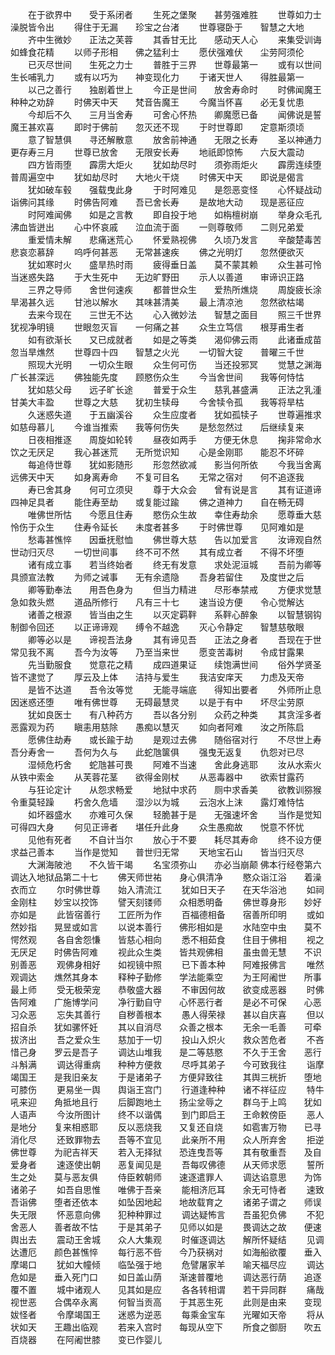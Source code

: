 <!-- { "loadSidebar": true } -->
　　在于欲界中　　受于系闭者
　　生死之堡聚　　甚劳强难胜
　　世尊如力士　　澡脱皆令出
　　得住于无漏　　珍宝之台渚
　　世尊寝卧于　　智慧之大地
　　齐中生微妙　　正法之芙蓉
　　其香甘无比　　感动天人心
　　来集受训诲　　如蜂食花精
　　以师子形相　　佛之猛利士
　　愿伏强难伏　　尘劳阿须伦
　　已灭尽世间　　生死之力士
　　普胜于三界　　世尊最第一
　　或有以世间　　生长哺乳力
　　或有以巧为　　神变现化力
　　于诸天世人　　得胜最第一
　　以己之善行　　独剧着世上
　　今正是世间　　放舍寿命时
　　时佛闻魔王　　种种之劝辞
　　时佛天中天　　梵音告魔王
　　今魔当怀喜　　必无复忧患
　　今却后不久　　三月当舍寿
　　可舍心怀热　　卿魔愿已备
　　闻佛说是誓　　魔王甚欢喜
　　即时于佛前　　忽灭还不现
　　于时世尊即　　定意斯须顷
　　意了智慧俱　　寻还解散意
　　放舍前神通　　无限之长寿
　　圣以神通力　　更存寿三月
　　世尊已放舍　　无限安长寿
　　地祇即惊怖　　六反大震动
　　四方皆雨堕　　霹雳大炬火
　　犹如劫尽时　　须弥雨炬火
　　霹雳连续堕　　普周遍空中
　　犹如劫尽时　　大地火干烧
　　时佛天中天　　即说是偈言
　　犹如破车毂　　强载曳此身
　　于时阿难见　　是怨恶变怪
　　心怀疑战动　　诣佛问其缘
　　时佛告阿难　　吾已舍长寿
　　是故地大动　　现是恶征应
　　时阿难闻佛　　如是之言教
　　即自投于地　　如栴檀树崩
　　举身众毛孔　　沸血皆迸出
　　心中怀哀戚　　泣血流于面
　　一则尊敬师　　二则兄弟爱
　　重爱情未解　　悲痛迷荒心
　　怀爱熟视佛　　久顷乃发言
　　辛酸楚毒苦　　悲哀恋慕辞
　　呜呼何甚恶　　无常甚速疾
　　佛之光明灯　　忽然便欲灭
　　犹如寒时火　　盛旱热时雨
　　疲得垂日盖　　莫不蒙其赖
　　众生甚可怜　　当迷惑失路
　　于大生死中　　无边旷野田
　　示人以善道　　审谛识正路
　　三界之导师　　舍世何速疾
　　都普世众生　　爱热所燋烧
　　周旋疲长涂　　旱渴甚久远
　　甘池以解水　　其味甚清美
　　最上清凉池　　忽然欲枯竭
　　去来今现在　　三世无不达
　　心入微妙法　　智慧之面目
　　照三千世界　　犹视净明镜
　　世眼忽灭盲　　一何痛之甚
　　众生立笃信　　根芽甫生者
　　如有欲渐长　　又已成就者
　　如是之等类　　渴仰佛云雨
　　此诸垂成苗　　忽当旱燋然
　　世尊四十四　　智慧之火光
　　一切智大锭　　普曜三千世
　　照现大光明　　一切众生眼
　　众生何可伤　　当还投邪冥
　　觉慧之渊海　　广长甚深远
　　佛独能先度　　顾愍伤众生
　　今当舍世间　　我等何恃怙
　　犹如慈父母　　远子旷长途
　　普爱于众生　　慈乳甚盛满
　　正法之乳湩　　甘美大丰盈
　　世尊之大慈　　犹初生犊母
　　今舍犊令孤　　我等将旱枯
　　久迷惑失道　　于五幽溪谷
　　众生应度者　　犹如孤犊子
　　世尊遍推求　　如慈母慕儿
　　今谁当推索　　我等何伤失
　　是愁忽然过　　后继续复来
　　日夜相推逐　　周旋如轮转
　　昼夜如两手　　方便无休息
　　掬非常命水　　饮之无厌足
　　我心甚迷荒　　无所觉识知
　　心是金刚耶　　能忍不坏碎
　　每追侍世尊　　犹如影随形
　　形忽然欲减　　影当何所依
　　今我当舍离　　远佛天中天
　　如身离寿命　　不复可目名
　　无常之宿对　　何不追逐我
　　寿已舍其身　　何可立须臾
　　尊于大众会　　曾有说是言
　　其有证道谛　　四神足具者
　　能住寿至劫　　或复能过踰
　　佛之道神力　　自在畅无碍
　　唯佛世所怙　　今愿且住寿
　　愍伤众生故　　幸住寿劫余
　　愿尊垂大慈　　怜伤于众生
　　住寿令延长　　未度者甚多
　　于时佛世尊　　见阿难如是
　　愁毒甚憔悴　　因垂抚慰恤
　　佛世尊大慈　　告以加爱言
　　汝谛观自然　　世动归灭尽
　　一切世间事　　终不可不然
　　其有成立者　　不得不坏堕
　　诸有成立事　　若当终始者
　　终无有发意　　求处泥洹城
　　吾前为卿等　　具颁宣法教
　　为师之诫事　　无有余遗隐
　　吾身若留住　　及度世之后
　　卿等勤奉法　　用吾色身为
　　但当力精进　　尽形奉禁戒
　　方便求觉慧　　急如救头燃
　　道品所修行　　凡有三十七
　　速当设方便　　令心觉解达
　　诸善之根源　　皆当由之生
　　以灭定羁靽　　系靽心醉象
　　以智慧钢钩　　制御令回还
　　以正谛谛观　　缚令不越逸
　　灭心令静定　　智慧慈敬眼
　　卿等必以是　　谛视吾法身
　　其有谛见吾　　正法之身者
　　吾现在于世　　常见我不离
　　吾今为汝等　　乃至当来世
　　愿变苦毒树　　令成甘露果
　　先当勤服食　　觉意花之精
　　成四道果证　　续饱满世间
　　俗外学贤圣　　皆不逮觉了
　　厚云及上体　　洁持与爱生
　　我洁安庠天　　力虑及天帝
　　是皆不达道　　吾令汝等觉
　　无能寻端底　　得知出要者
　　外师所止息　　因迷惑还堕
　　唯有佛世尊　　无碍最慧灵
　　以是于有中　　坏尽尘劳原
　　犹如良医士　　有八种药方
　　吾以各分别　　众药之种类
　　其贪淫多者　　恶露观为药
　　瞋恚用慈除　　愚痴以慧灭
　　如向者阿难　　汝之所陈启
　　愿佛住劫寿　　或长踰于劫
　　是观过去佛　　随俗宿对行
　　不尽世上寿　　吾分寿舍一
　　吾何为久与　　此蛇虺箧俱
　　强曳无返复　　仇怨对已尽
　　湿倾危朽舍　　蛇虺甚可畏
　　阿难不当速　　舍此身逃耶
　　汝从水索火　　从铁中索金
　　从芙蓉花茎　　欲得金刚杖
　　从恶毒器中　　欲索甘露药
　　与狂论定计　　从怨求畅爱
　　地狱中求药　　厕中求香美
　　欲教训猕猴　　令重莫轻躁
　　朽舍久危墙　　湿沙以为城
　　云泡水上沫　　露灯难恃怙
　　如坏器盛水　　亦难可久保
　　轻脆甚于是　　无强速坏舍
　　当作是觉知　　可得四大身
　　何见正谛者　　堪任升此身
　　众生愚痴故　　悦意不怀忧
　　见他有死者　　不自计当尔
　　放心于不要　　耗尽其寿命
　　终不设方便　　求益己善本
　　当作是觉知　　普世归无常
　　天地宝石山　　皆当归灭尽
　　大渊海陂池　　不久皆干竭
　　名宝须弥山　　亦必当崩颠
佛本行经卷第六
调达入地狱品第二十七
　　佛天师世祐　　身心俱清净
　　愍众诣江浴　　着澡衣而立
　　尔时佛世尊　　始入清流江
　　犹如日天子　　在天华浴池
　　如祠金刚柱　　妙宝以挍饰
　　譬天刻镂师　　众相悉明备
　　佛世尊身形　　妙好亦如是
　　此皆宿善行　　工匠所为作
　　百福德相备　　宿善所印明
　　或如然妙指　　晃昱或如言
　　以说本善行　　佛形相如是
　　水陆空中虫　　莫不愕然观
　　各自舍怨慊　　皆慈心相向
　　悉不相茹食　　住目于佛相
　　视之无厌足　　时佛告阿难
　　视此众生类　　皆共观佛相
　　虽虫兽无慧　　不识别善恶
　　观佛身相好　　如视镜中照
　　已下善本种　　阿难报佛言
　　唯然观调达　　燋然其身本
　　释种子勤修　　学法能乘空
　　为王阿阇世　　所事最上师
　　受无极荣宠　　恭敬盛大器
　　不审因何故　　欲变成恶器
　　时佛告阿难　　广施博学问
　　净行勤自守　　心怀恶行者
　　是必不可保　　心恶习众恶
　　忘失其善行　　自秽善根本
　　愚人得荣禄　　甚以自庆喜
　　但以招自杀　　犹如骡怀妊
　　其以自消尽　　众善之根本
　　无余一毛善　　可牵拔济出
　　吾之爱众生　　慈加于一切
　　投山入炽火　　救众苦危者
　　不吝惜己身　　罗云是吾子
　　调达山堆我　　是二等慈愍
　　不久于王舍　　恶行斗斛满
　　调达得重病　　种种方便救
　　尽呼其弟子　　今可致我往
　　诣摩竭国王　　是我旧亲友
　　于是诸弟子　　方便舁致往
　　其舆三桄折　　堕地可膝伤
　　更易坐一舆　　舆诣王宫门
　　行道逢种种　　诸不祥征应
　　特牛吼来迎　　角抵地且行
　　后脚跑地土　　扬尘坌辱之
　　群乌于上鸣　　犹如人语声
　　今汝所图计　　终不以谐偶
　　到门即启王　　王命敕傍臣
　　恶人是地分　　复来相惑耶
　　反以恶烧我　　又复还自烧
　　如雹害万物　　已寻消化尽
　　还致罪物去　　吾等不宜见
　　此亲所不用　　众人所弃舍
　　拒逆佛世尊　　为祀吉祥天
　　若入无择狱　　恐连曳吾等
　　其有敬重吾　　及自爱身者
　　速逐使出朝　　恶复闻见是
　　吾每叹佛德　　从天师求愿
　　誓所生之处　　莫与恶友俱
　　侍臣敕朝师　　速逐遣罪人
　　调达谄意思　　为饰诸弟子
　　如吾自思惟　　唯佛于吾亲
　　能相济厄耳　　余无可恃者
　　速致吾诣佛　　堕者还依本
　　如坠因地起　　地故载育之
　　诸弟子谓之　　师误失无限
　　怀恶意向佛　　犯种种罪过
　　调达疑怖言　　吾虽犯负佛
　　不犯舍恶人　　善者故不怙
　　于是其弟子　　见师以如是
　　畏调达之故　　便速舆出去
　　震动王舍城　　众人大集观
　　时催逐调达　　解所怀疑结
　　见调达遭厄　　颜色甚憔悴
　　每行恶不呰　　今乃获祸对
　　如海船欲覆　　垂入摩竭口
　　犹如大幢倾　　临坠强于地
　　危譬屠家羊　　喻天福尽应
　　调达危如是　　垂入死门口
　　如日盖山荫　　渐速普覆地
　　调达恶行荫　　追逐覆不置
　　城中诸观人　　见其如是应
　　各各转相谓　　若干异同群
　　痛哉视世恶　　合偶卒永离
　　何智当贡高　　于其恶生死
　　此则是由来　　变现妭怪者
　　令摩竭国王　　迷惑为逆恶
　　每乘金宝车　　光曜如天帝
　　将从状如天　　王趣出临观
　　若来入宫时　　每现从空下
　　所食之御厨　　吹五百烧器
　　在阿阇世膝　　变已作婴儿
